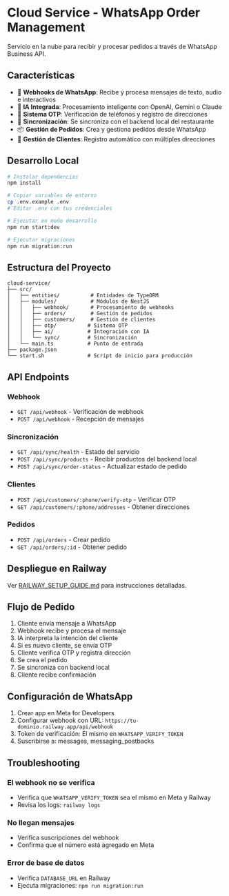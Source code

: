 # Cloud Service - WhatsApp Order Management

Servicio en la nube para recibir y procesar pedidos a través de WhatsApp Business API.

## Características

- 🔔 **Webhooks de WhatsApp**: Recibe y procesa mensajes de texto, audio e interactivos
- 🤖 **IA Integrada**: Procesamiento inteligente con OpenAI, Gemini o Claude
- 📱 **Sistema OTP**: Verificación de teléfonos y registro de direcciones
- 🔄 **Sincronización**: Se sincroniza con el backend local del restaurante
- 📦 **Gestión de Pedidos**: Crea y gestiona pedidos desde WhatsApp
- 👥 **Gestión de Clientes**: Registro automático con múltiples direcciones

## Desarrollo Local

```bash
# Instalar dependencias
npm install

# Copiar variables de entorno
cp .env.example .env
# Editar .env con tus credenciales

# Ejecutar en modo desarrollo
npm run start:dev

# Ejecutar migraciones
npm run migration:run
```

## Estructura del Proyecto

```
cloud-service/
├── src/
│   ├── entities/          # Entidades de TypeORM
│   ├── modules/           # Módulos de NestJS
│   │   ├── webhook/       # Procesamiento de webhooks
│   │   ├── orders/        # Gestión de pedidos
│   │   ├── customers/     # Gestión de clientes
│   │   ├── otp/          # Sistema OTP
│   │   ├── ai/           # Integración con IA
│   │   └── sync/         # Sincronización
│   └── main.ts           # Punto de entrada
├── package.json
└── start.sh              # Script de inicio para producción
```

## API Endpoints

### Webhook
- `GET /api/webhook` - Verificación de webhook
- `POST /api/webhook` - Recepción de mensajes

### Sincronización
- `GET /api/sync/health` - Estado del servicio
- `POST /api/sync/products` - Recibir productos del backend local
- `POST /api/sync/order-status` - Actualizar estado de pedido

### Clientes
- `POST /api/customers/:phone/verify-otp` - Verificar OTP
- `GET /api/customers/:phone/addresses` - Obtener direcciones

### Pedidos
- `POST /api/orders` - Crear pedido
- `GET /api/orders/:id` - Obtener pedido

## Despliegue en Railway

Ver [RAILWAY_SETUP_GUIDE.md](../RAILWAY_SETUP_GUIDE.md) para instrucciones detalladas.

## Flujo de Pedido

1. Cliente envía mensaje a WhatsApp
2. Webhook recibe y procesa el mensaje
3. IA interpreta la intención del cliente
4. Si es nuevo cliente, se envía OTP
5. Cliente verifica OTP y registra dirección
6. Se crea el pedido
7. Se sincroniza con backend local
8. Cliente recibe confirmación

## Configuración de WhatsApp

1. Crear app en Meta for Developers
2. Configurar webhook con URL: `https://tu-dominio.railway.app/api/webhook`
3. Token de verificación: El mismo en `WHATSAPP_VERIFY_TOKEN`
4. Suscribirse a: messages, messaging_postbacks

## Troubleshooting

### El webhook no se verifica
- Verifica que `WHATSAPP_VERIFY_TOKEN` sea el mismo en Meta y Railway
- Revisa los logs: `railway logs`

### No llegan mensajes
- Verifica suscripciones del webhook
- Confirma que el número está agregado en Meta

### Error de base de datos
- Verifica `DATABASE_URL` en Railway
- Ejecuta migraciones: `npm run migration:run`